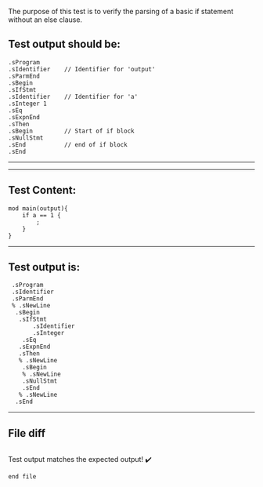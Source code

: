 The purpose of this test is to verify the parsing of a basic if statement without an else clause.

Test output should be:
----------------------
```
.sProgram
.sIdentifier    // Identifier for 'output'
.sParmEnd
.sBegin
.sIfStmt
.sIdentifier    // Identifier for 'a'
.sInteger 1
.sEq
.sExpnEnd
.sThen
.sBegin         // Start of if block
.sNullStmt
.sEnd           // end of if block
.sEnd
```
----------------------

-------------------------

Test Content: 
-------------------------
```
mod main(output){
    if a == 1 {
        ;
    }
}
```
------------------------
Test output is: 
-------------------------
```
 .sProgram
 .sIdentifier
 .sParmEnd
 % .sNewLine
  .sBegin
   .sIfStmt
       .sIdentifier
       .sInteger
    .sEq
   .sExpnEnd
   .sThen
   % .sNewLine
    .sBegin
    % .sNewLine
    .sNullStmt
    .sEnd
   % .sNewLine
  .sEnd

```
------------------------

File diff
-------------------------
```diff

```
Test output matches the expected output! :heavy_check_mark:

```
end file
